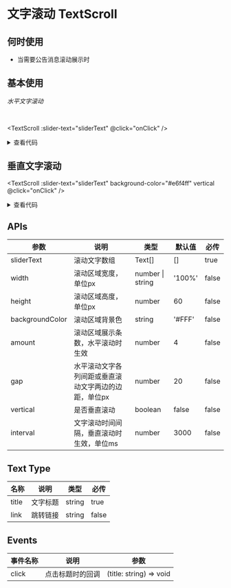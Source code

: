 # 文字滚动 TextScroll

## 何时使用

- 当需要公告消息滚动展示时

<script setup lang="ts">
import { ref } from 'vue'
const sliderText = ref([
      {
        title: '美国作家杰罗姆·大卫·塞林格创作的唯一一部长篇小说',
        link: 'https://www.baidu.com'
      },
      {
        title: '首次出版于1951年'
      },
      {
        title: '塞林格将故事的起止局限于16岁的中学生霍尔顿·考尔菲德从离开学校到纽约游荡的三天时间内,塞林格将故事的起止局限于16岁的中学生霍尔顿·考尔菲德从离开学校到纽约游荡的三天时间内'
      },
      {
        title: '并借鉴了意识流天马行空的写作方法，充分探索了一个十几岁少年的内心世界'
      },
      {
        title: '愤怒与焦虑是此书的两大主题，主人公的经历和思想在青少年中引起强烈共鸣'
      }
    ])
function onClick (value: string) { // 获取点击的标题
  console.log('value:', value)
}
</script>

## 基本使用

*水平文字滚动*

<br/>

<TextScroll :slider-text="sliderText" @click="onClick" />

<details>
<summary>查看代码</summary>

```vue
<script setup lang="ts">
import { ref } from 'vue'
const sliderText = ref([
      {
        title: '美国作家杰罗姆·大卫·塞林格创作的唯一一部长篇小说',
        link: 'https://www.baidu.com'
      },
      {
        title: '首次出版于1951年'
      },
      {
        title: '塞林格将故事的起止局限于16岁的中学生霍尔顿·考尔菲德从离开学校到纽约游荡的三天时间内,塞林格将故事的起止局限于16岁的中学生霍尔顿·考尔菲德从离开学校到纽约游荡的三天时间内'
      },
      {
        title: '并借鉴了意识流天马行空的写作方法，充分探索了一个十几岁少年的内心世界'
      },
      {
        title: '愤怒与焦虑是此书的两大主题，主人公的经历和思想在青少年中引起强烈共鸣'
      }
    ])
function onClick (value: string) { // 获取点击的标题
  console.log('value:', value)
}
</script>
<template>
  <TextScroll :slider-text="sliderText" @click="onClick" />
</template>
```

</details>

## 垂直文字滚动

<TextScroll
  :slider-text="sliderText"
  background-color="#e6f4ff"
  vertical
  @click="onClick" />

<details>
<summary>查看代码</summary>

```vue
<script setup lang="ts">
import { ref } from 'vue'
const sliderText = ref([
      {
        title: '美国作家杰罗姆·大卫·塞林格创作的唯一一部长篇小说',
        link: 'https://www.baidu.com'
      },
      {
        title: '首次出版于1951年'
      },
      {
        title: '塞林格将故事的起止局限于16岁的中学生霍尔顿·考尔菲德从离开学校到纽约游荡的三天时间内,塞林格将故事的起止局限于16岁的中学生霍尔顿·考尔菲德从离开学校到纽约游荡的三天时间内'
      },
      {
        title: '并借鉴了意识流天马行空的写作方法，充分探索了一个十几岁少年的内心世界'
      },
      {
        title: '愤怒与焦虑是此书的两大主题，主人公的经历和思想在青少年中引起强烈共鸣'
      }
    ])
function onClick (value: string) { // 获取点击的标题
  console.log('value:', value)
}
</script>
<template>
  <TextScroll
    :slider-text="sliderText"
    background-color="#e6f4ff"
    vertical
    @click="onClick" />
</template>
```

</details>

## APIs

参数 | 说明 | 类型 | 默认值 | 必传
-- | -- | -- | -- | --
sliderText | 滚动文字数组 | Text[] | [] | true
width | 滚动区域宽度，单位px | number &#124; string | '100%' | false
height | 滚动区域高度，单位px | number | 60 | false
backgroundColor | 滚动区域背景色 | string | '#FFF' | false
amount | 滚动区域展示条数，水平滚动时生效 | number | 4 | false
gap | 水平滚动文字各列间距或垂直滚动文字两边的边距，单位px |  number | 20 | false
vertical | 是否垂直滚动 | boolean | false | false
interval | 文字滚动时间间隔，垂直滚动时生效，单位ms | number | 3000 | false

## Text Type

名称 | 说明 | 类型 | 必传
-- | -- | -- | --
title | 文字标题 | string | true
link | 跳转链接 | string | false

## Events

事件名称 | 说明 | 参数
-- | -- | --
click | 点击标题时的回调 | (title: string) => void
